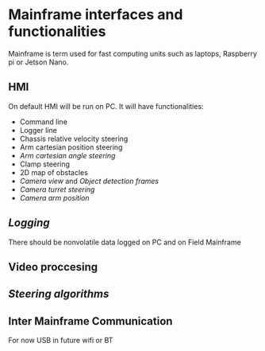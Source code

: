 # Mainframe interfaces and functionalities
Mainframe is term used for fast computing units such as laptops, Raspberry pi or Jetson Nano.  

## HMI

On default HMI will be run on PC. It will have functionalities:
* Command line
* Logger line
* Chassis relative velocity steering
* Arm cartesian position steering
* _Arm cartesian angle steering_
* Clamp steering
* 2D map of obstacles
* _Camera view_ and _Object detection frames_
* _Camera turret steering_
* _Camera arm position_


## _Logging_
There should be nonvolatile data logged on PC and on Field Mainframe


## Video proccesing


## _Steering algorithms_


## Inter Mainframe Communication
For now USB in future wifi or BT
